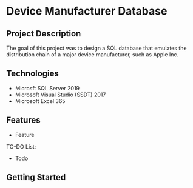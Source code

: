 # Device Manufacturer Database
## Project Description
The goal of this project was to design a SQL database that emulates the distribution chain of a major device manufacturer, such as Apple Inc. 

## Technologies
* Microsft SQL Server 2019
* Microsoft Visual Studio (SSDT) 2017
* Microsoft Excel 365

## Features
* Feature

TO-DO List:
* Todo

## Getting Started
